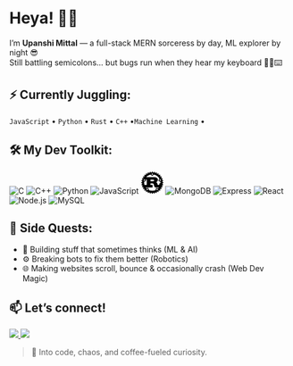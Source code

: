 # Heya! 👾✨  
I’m **Upanshi Mittal** — a full-stack MERN sorceress by day, ML explorer by night 😎  
Still battling semicolons... but bugs run when they hear my keyboard 🧙‍♀️⌨️

## ⚡ Currently Juggling:
`JavaScript` • `Python` • `Rust` • `C++` •`Machine Learning` •

## 🛠️ My Dev Toolkit:
<p align="left">
  <!-- C -->
  <img src="https://cdn.jsdelivr.net/gh/devicons/devicon/icons/c/c-original.svg" alt="C" width="40"/>

  <!-- C++ -->
  <img src="https://cdn.jsdelivr.net/gh/devicons/devicon/icons/cplusplus/cplusplus-original.svg" alt="C++" width="40"/>

  <!-- Python -->
  <img src="https://cdn.jsdelivr.net/gh/devicons/devicon/icons/python/python-original.svg" alt="Python" width="40"/>

  <!-- JavaScript -->
  <img src="https://cdn.jsdelivr.net/gh/devicons/devicon/icons/javascript/javascript-original.svg" alt="JavaScript" width="40"/>

  <!-- Rust (alt source as Devicon lacks it sometimes) -->
  <img src="https://raw.githubusercontent.com/devicons/devicon/master/icons/rust/rust-plain.svg" alt="Rust" width="40"/>

  <!-- MongoDB -->
  <img src="https://cdn.jsdelivr.net/gh/devicons/devicon/icons/mongodb/mongodb-original.svg" alt="MongoDB" width="40"/>

  <!-- Express (Devicon lacks logo, use custom) -->
  <img src="https://img.shields.io/badge/Express.js-000000?style=flat&logo=express&logoColor=white" alt="Express" height="40"/>

  <!-- React -->
  <img src="https://cdn.jsdelivr.net/gh/devicons/devicon/icons/react/react-original.svg" alt="React" width="40"/>

  <!-- Node.js -->
  <img src="https://cdn.jsdelivr.net/gh/devicons/devicon/icons/nodejs/nodejs-original.svg" alt="Node.js" width="40"/>

  <!-- MySQL -->
  <img src="https://cdn.jsdelivr.net/gh/devicons/devicon/icons/mysql/mysql-original.svg" alt="MySQL" width="40"/>
</p>

## 🧪 Side Quests:
- 🤖 Building stuff that sometimes thinks (ML & AI)
- ⚙️ Breaking bots to fix them better (Robotics)
- 🌐 Making websites scroll, bounce & occasionally crash (Web Dev Magic)

## 📫 Let’s connect!
<p align="left">
  <a href="mailto:upanshimittal7@gmail.com" target="_blank">
    <img src="https://img.shields.io/badge/Gmail-D14836?style=for-the-badge&logo=gmail&logoColor=white"/>
  </a>
  <a href="https://www.linkedin.com/in/upanshi-mittal-498213320/" target="_blank">
    <img src="https://img.shields.io/badge/LinkedIn-0077B5?style=for-the-badge&logo=linkedin&logoColor=white"/>
  </a>
</p>

> 💫 Into code, chaos, and coffee-fueled curiosity.

